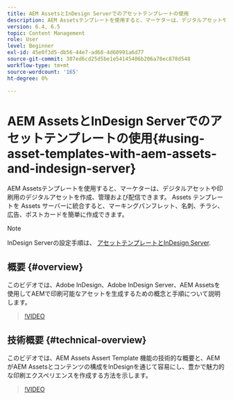 ```yaml
---
title: AEM AssetsとInDesign Serverでのアセットテンプレートの使用
description: AEM Assetsテンプレートを使用すると、マーケターは、デジタルアセットや印刷用のデジタルアセットを作成、管理および配信できます。 Assets テンプレートを Assets サーバーに統合すると、マーキングパンフレット、名刺、チラシ、広告、ポストカードを簡単に作成できます。
version: 6.4, 6.5
topic: Content Management
role: User
level: Beginner
exl-id: 45e0f3d5-db56-44e7-ad68-4d60991a6d77
source-git-commit: 307ed6cd25d5be1e54145406b206a78ec878d548
workflow-type: tm+mt
source-wordcount: '165'
ht-degree: 0%

---
```


# AEM AssetsとInDesign Serverでのアセットテンプレートの使用{#using-asset-templates-with-aem-assets-and-indesign-server}

AEM Assetsテンプレートを使用すると、マーケターは、デジタルアセットや印刷用のデジタルアセットを作成、管理および配信できます。 Assets テンプレートを Assets サーバーに統合すると、マーキングパンフレット、名刺、チラシ、広告、ポストカードを簡単に作成できます。

>[!NOTE]
>
>InDesign Serverの設定手順は、 [アセットテンプレートとInDesign Server](asset-templates-technical-video-setup.md).

## 概要 {#overview}

このビデオでは、Adobe InDesign、Adobe InDesign Server、AEM Assetsを使用してAEMで印刷可能なアセットを生成するための概念と手順について説明します。

>[!VIDEO](https://video.tv.adobe.com/v/25170?quality=12&learn=on)

## 技術概要 {#technical-overview}

このビデオでは、AEM Assets Assert Template 機能の技術的な概要と、AEMがAEM Assetsとコンテンツの構成をInDesignを通じて容易にし、豊かで魅力的な印刷エクスペリエンスを作成する方法を示します。

>[!VIDEO](https://video.tv.adobe.com/v/17071/?quality=9&learn=on)
